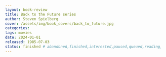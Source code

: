 ```yaml
---
layout: book-review
title: Back to the Future series
author: Steven Spielberg
cover: /assets/img/book_covers/back_to_future.jpg
categories:
tags: movies
date: 2024-01-01
released: 1985-07-03
status: finished # abandoned,finished,interested,paused,queued,reading,reread
---
```

